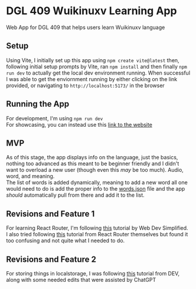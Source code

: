 # DGL 409 Wuikinuxv Learning App
 Web App for DGL 409 that helps users learn Wuikinuxv language

## Setup
Using Vite, I initially set up this app using `npm create vite@latest` then, following initial setup prompts by Vite, ran `npm install` and then finally `npm run dev` to actually get the local dev environment running. When successful I was able to get the enviornment running by either clicking on the link provided, or navigating to `http://localhost:5173/` in the browser

## Running the App
For development, I'm using `npm run dev` <br> For showcasing, you can instead use this [link to the website](https://wuikinuxv-language-app.netlify.app/)

## MVP
As of this stage, the app displays info on the language, just the basics, nothing too advanced as this meant to be beginner friendly and I didn't want to overload a new user (though even this *may* be too much). Audio, word, and meaning. <br>
The list of words is added dynamically, meaning to add a new word all one would need to do is add the proper info to the [words.json](Wuikinuxv%20Learning%20App/src/assets/words.json) file and the app *should* automatically pull from there and add it to the list.

## Revisions and Feature 1
For learning React Router, I'm following [this](https://youtu.be/Ul3y1LXxzdU?si=CCPoIlVNXV_GGbJ8) tutorial by Web Dev Simplified. <br>
I also tried following [this](https://reactrouter.com/en/main/start/tutorial) tutorial from React Router themselves but found it too confusing and not quite what I needed to do.

## Revisions and Feature 2
For storing things in localstorage, I was following [this](https://dev.to/lrth06/storing-user-preferences-in-react-2g4i) tutorial from DEV, along with some needed edits that were assisted by ChatGPT